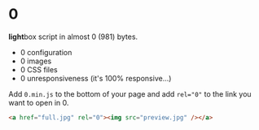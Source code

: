 0
=====

**light**box script in almost 0 (981) bytes.

* 0 configuration
* 0 images
* 0 CSS files
* 0 unresponsiveness (it's 100% responsive...)

Add `0.min.js` to the bottom of your page and add `rel="0"` to the link you want to open in 0.

```html
<a href="full.jpg" rel="0"><img src="preview.jpg" /></a>
```